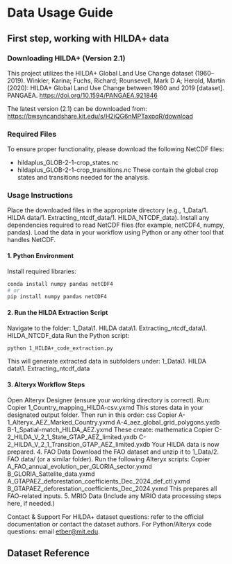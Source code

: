 # Data Usage Guide

## First step, working with HILDA+ data

### Downloading HILDA+ (Version 2.1)
This project utilizes the HILDA+ Global Land Use Change dataset (1960–2019). 
Winkler, Karina; Fuchs, Richard; Rounsevell, Mark D A; Herold, Martin (2020):
HILDA+ Global Land Use Change between 1960 and 2019 [dataset].
PANGAEA. https://doi.org/10.1594/PANGAEA.921846

The latest version (2.1) can be downloaded from:
https://bwsyncandshare.kit.edu/s/H2iQG6nMPTaxpqR/download

### Required Files
To ensure proper functionality, please download the following NetCDF files:

- hildaplus_GLOB-2-1-crop_states.nc
- hildaplus_GLOB-2-1-crop_transitions.nc
These contain the global crop states and transitions needed for the analysis.

### Usage Instructions
Place the downloaded files in the appropriate directory (e.g., 1_Data/1. HILDA data/1. Extracting_ntcdf_data/1. HILDA_NTCDF_data).
Install any dependencies required to read NetCDF files (for example, netCDF4, numpy, pandas).
Load the data in your workflow using Python or any other tool that handles NetCDF.

#### 1. Python Environment
Install required libraries:
```bash
conda install numpy pandas netCDF4
# or
pip install numpy pandas netCDF4
```

#### 2. Run the HILDA Extraction Script
Navigate to the folder:
1_Data\1. HILDA data\1. Extracting_ntcdf_data\1. HILDA_NTCDF_data
Run the Python script:
```bash
python 1_HILDA+_code_extraction.py
```
This will generate extracted data in subfolders under:
1_Data\1. HILDA data\1. Extracting_ntcdf_data

#### 3. Alteryx Workflow Steps
Open Alteryx Designer (ensure your working directory is correct).
Run:
Copier
1_Country_mapping_HILDA-csv.yxmd
This stores data in your designated output folder.
Then run in this order:
css
Copier
A-1_Alteryx_AEZ_Marked_Country.yxmd
A-4_aez_global_grid_polygons.yxdb
B-1_Spatial-match_HILDA_AEZ.yxmd
These create:
mathematica
Copier
C-2_HILDA_V_2_1_State_GTAP_AEZ_limited.yxdb
C-2_HILDA_V_2_1_Transition_GTAP_AEZ_limited.yxdb
Your HILDA data is now prepared.
4. FAO Data
Download the FAO dataset and unzip it to 1_Data/2. FAO data/ (or a similar folder).
Run the following Alteryx scripts:
Copier
A_FAO_annual_evolution_per_GLORIA_sector.yxmd
B_GLORIA_Sattelite_data.yxmd
A_GTAPAEZ_deforestation_coefficients_Dec_2024_def_ctl.yxmd
B_GTAPAEZ_deforestation_coefficients_Dec_2024.yxmd
This prepares all FAO-related inputs.
5. MRIO Data
(Include any MRIO data processing steps here, if needed.)

Contact & Support
For HILDA+ dataset questions: refer to the official documentation or contact the dataset authors.
For Python/Alteryx code questions: email etber@mit.edu.



## Dataset Reference



